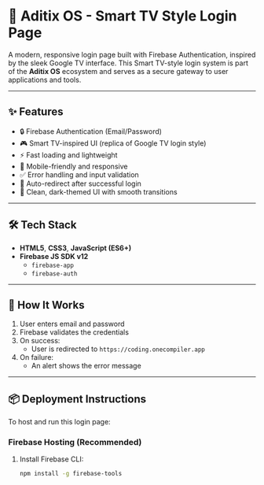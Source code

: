 # 🔐 Aditix OS - Smart TV Style Login Page

A modern, responsive login page built with Firebase Authentication, inspired by the sleek Google TV interface. This Smart TV-style login system is part of the **Aditix OS** ecosystem and serves as a secure gateway to user applications and tools.

---

## ✨ Features

- 🔒 Firebase Authentication (Email/Password)
- 🎮 Smart TV-inspired UI (replica of Google TV login style)
- ⚡ Fast loading and lightweight
- 📱 Mobile-friendly and responsive
- ✅ Error handling and input validation
- 🔁 Auto-redirect after successful login
- 🎨 Clean, dark-themed UI with smooth transitions

---

## 🛠️ Tech Stack

- **HTML5**, **CSS3**, **JavaScript (ES6+)**
- **Firebase JS SDK v12**
  - `firebase-app`
  - `firebase-auth`

---

## 🚀 How It Works

1. User enters email and password
2. Firebase validates the credentials
3. On success:
   - User is redirected to `https://coding.onecompiler.app`
4. On failure:
   - An alert shows the error message

---

## 📦 Deployment Instructions

To host and run this login page:

### Firebase Hosting (Recommended)
1. Install Firebase CLI:
   ```bash
   npm install -g firebase-tools
